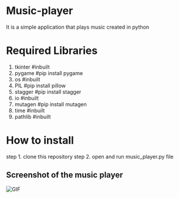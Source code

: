 # Music-player
It is a simple application that plays music created in python

# Required Libraries
1. tkinter #inbuilt
2. pygame #pip install pygame
3. os #inbuilt
4. PIL #pip install pillow
5. stagger #pip install stagger
6. io #inbuilt
7. mutagen #pip install mutagen
8. time    #inbuilt
9. pathlib #inbuilt

# How to install
step 1. clone this repository
step 2. open and run music_player.py file

## Screenshot of the music player
<img alt="GIF" src="https://github.com/Brillianttyagi/Music-player/blob/master/images/music%20player.JPG?raw=true" />
